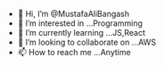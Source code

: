 - 👋 Hi, I’m @MustafaAliBangash
- 👀 I’m interested in ...Programming 
- 🌱 I’m currently learning ...JS,React
- 💞️ I’m looking to collaborate on ...AWS
- 📫 How to reach me ...Anytime

<!---
MustafaAliBangash/MustafaAliBangash is a ✨ special ✨ repository because its `README.md` (this file) appears on your GitHub profile.
You can click the Preview link to take a look at your changes.
--->
